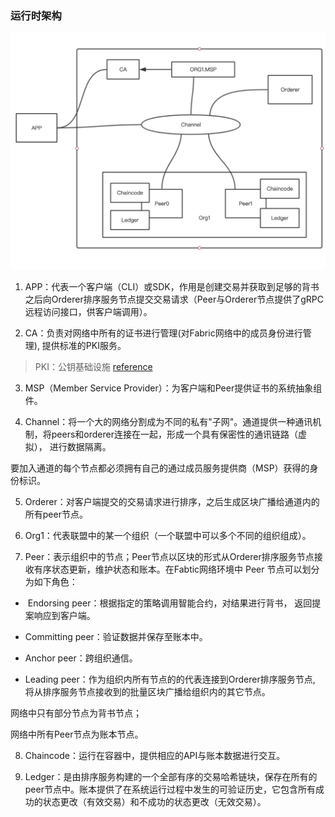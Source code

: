 ### 运行时架构 

![img](https://raw.githubusercontent.com/jgr-great/fabric-note/master/image/fw.png)  

1) APP：代表一个客户端（CLI）或SDK，作用是创建交易并获取到足够的背书之后向Orderer排序服务节点提交交易请求（Peer与Orderer节点提供了gRPC远程访问接口，供客户端调用）。

2) CA：负责对网络中所有的证书进行管理(对Fabric网络中的成员身份进行管理), 提供标准的PKI服务。

> PKI：公钥基础设施 [reference](https://hyperledger-fabric.readthedocs.io/en/latest/identity/identity.html)

3) MSP（Member Service Provider）：为客户端和Peer提供证书的系统抽象组件。

4) Channel：将一个大的网络分割成为不同的私有"子网"。通道提供一种通讯机制，将peers和orderer连接在一起，形成一个具有保密性的通讯链路（虚拟）， 进行数据隔离。

要加入通道的每个节点都必须拥有自己的通过成员服务提供商（MSP）获得的身份标识。

5) Orderer：对客户端提交的交易请求进行排序，之后生成区块广播给通道内的所有peer节点。

6) Org1：代表联盟中的某一个组织（一个联盟中可以多个不同的组织组成）。

7) Peer：表示组织中的节点；Peer节点以区块的形式从Orderer排序服务节点接收有序状态更新，维护状态和账本。在Fabtic网络环境中 Peer 节点可以划分为如下角色：

* ​	Endorsing peer：根据指定的策略调用智能合约，对结果进行背书， 返回提案响应到客户端。
* Committing peer：验证数据并保存至账本中。

* Anchor peer：跨组织通信。

* Leading peer：作为组织内所有节点的的代表连接到Orderer排序服务节点, 将从排序服务节点接收到的批量区块广播给组织内的其它节点。

网络中只有部分节点为背书节点； 

网络中所有Peer节点为账本节点。

8) Chaincode：运行在容器中，提供相应的API与账本数据进行交互。

9) Ledger：是由排序服务构建的一个全部有序的交易哈希链块，保存在所有的peer节点中。账本提供了在系统运行过程中发生的可验证历史，它包含所有成功的状态更改（有效交易）和不成功的状态更改（无效交易）。



